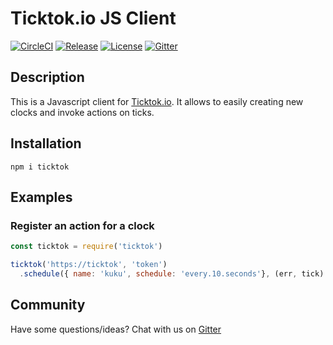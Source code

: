 # Ticktok.io JS Client
[![CircleCI](https://circleci.com/gh/ticktok-io/ticktok.js.svg?style=svg)](https://circleci.com/gh/ticktok-io/ticktok.js)
[![Release](https://img.shields.io/github/release/ticktok-io/ticktok.js.svg)](https://github.com/ticktok-io/ticktok.js/releases/0.2.1)
[![License](http://img.shields.io/:license-apache2.0-red.svg)](http://doge.mit-license.org)
[![Gitter](https://badges.gitter.im/ticktok-io/community.svg)](https://gitter.im/ticktok-io/community?utm_source=badge&utm_medium=badge&utm_campaign=pr-badge)

## Description
This is a Javascript client for [Ticktok.io](https://ticktok.io). It allows to easily creating new clocks and invoke actions on ticks.

## Installation
```
npm i ticktok
```

## Examples
### Register an action for a clock
```javascript
const ticktok = require('ticktok')

ticktok('https://ticktok', 'token')
  .schedule({ name: 'kuku', schedule: 'every.10.seconds'}, (err, tick) => { console.log('tick') })
```

## Community
Have some questions/ideas? Chat with us on [Gitter](https://gitter.im/ticktok-io/community?utm_source=share-link&utm_medium=link&utm_campaign=share-link)
